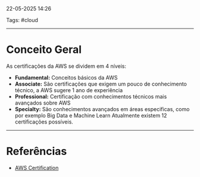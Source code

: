 22-05-2025 14:26

Tags: #cloud

---
# Conceito Geral
As certificações da AWS se dividem em 4 níveis:
- **Fundamental:** Conceitos básicos da AWS
- **Associate:** São certificações que exigem um pouco de conhecimento técnico, a AWS sugere 1 ano de experiência
- **Professional:** Certificação com conhecimentos técnicos mais avançados sobre AWS
- **Specialty:** São conhecimentos avançados em áreas especificas, como por exemplo Big Data e Machine Learn
 Atualmente existem 12 certificações possíveis.
---

# Referências
- [AWS Certification](https://aws.amazon.com/pt/certification/)